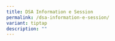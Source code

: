 ```yaml
---
title: DSA Information e Session
permalink: /dsa-information-e-session/
variant: tiptap
description: ""
---
```

<p></p>
